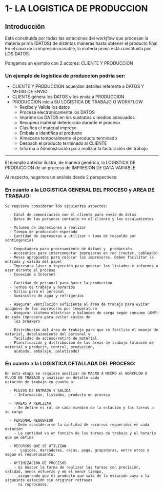 # **1- LA LOGISTICA DE PRODUCCION**

## Introducción

Está constituida por todas las estaciones del <em>workflow</em> que procesan la materia prima (DATOS) 
de distintas maneras hasta obtener el producto final. En el caso de la impresión variable, la materia 
prima está constituida por LOS DATOS.  

Pongamos un ejemplo con 2 actores: CLIENTE Y PRODUCCION

### Un ejemplo de logistica de produccion podria ser:

  - CLIENTE Y PRODUCCION acuerdan detalles referente a DATOS Y MEDIO DE ENVIO
  - CLIENTE genera los DATOS y los envia a PRODUCCION
  - PRODUCCION inicia SU LOGISTICA DE TRABAJO O WORKFLOW
    - Recibe y Valida los datos
    - Procesa electrónicamente los DATOS
    - Imprime los DATOS en los sustratos o medios adecuados
    - Recupera material deteriorado durante el proceso    
    - Clasifica el material impreso
    - Embala e identifica el producto
    - Almacena temporalmente el producto terminado
    - Despach el producto terminado al CLIENTE
    - Informa a Administración para realizar la facturación del trabajo

<hr>

El ejemplo anterior ilustra, de manera genérica, la LOGISTICA DE PRODUCCION de un proceso de 
IMPRESION DE DATA VARIABLE.

Al respecto, hagamos un análisis desde 2 perspectivas:

  ### En cuanto a la LOGISTICA GENERAL DEL PROCESO y AREA DE TRABAJO:

    Se requiere considerar los siguientes aspectos:
    
      - Canal de comunicación con el cliente para envío de datos
      - Datos de las personas contacto en el cliente y los escalamientos
            
      - Volumen de impresiones a realizar
      - Tiempo de producción esperado            
      - Cantidad de impresoras a utilizar + (una de respaldo por contingencia)

      - Computadora para procesamiento de dataos y  producción
      - Accesorios para interconectar impresoras en red (router, cableado)
      - Mesas apropiadas para colocar las impresoras. Deben facilitar la entrada y salida del papel     
      - Impresora láser ó inyección para generar los listados e informes a usar durante el proceso
      - Conexión a Internet
      
      - Cantidad de personal para hacer la producción
      - Turnos de trabajo y horarios
      - Sillas para el personal
      - Suministro de agua y refrigerios
      
      - Asegurar ventilación suficiente al área de trabajo para evitar apagones de las impresoras por temperatura
      - Asegurar sistema eléctrico y balanceo de carga según consumo (AMP) de cada impresora para evitar caidas de 
        los breakers
  
      - Distribución del área de trabajo para que se facilite el manejo de material, desplazamiento del personal y 
        facilidad de acceso/retiro de material.
      - Planificación y distribución de las áreas de trabajo (almacén de material a producir, control, producción, 
        acabado, embalaje, paletizado) 
      
  ### En cuanto a la LOGISTICA DETALLADA DEL PROCESO:

    En esta etapa se requiere analizar de MACRO A MICRO el WORKFLOW O FLUJO DE TRABAJO y analizar en detalle cada 
    estación de trabajo en cuanto a:

      - FLUJOS DE ENTRADA Y SALIDA
        - Información, listados, producto en proceso 

      - TAREAS A REALIZAR
        - Se define el rol de cada miembro de la estación y las tareas a su cargo

      - PERSONAL REQUERIDO
        - Debe considerarse la cantidad de recursos requeridos en cada estación
        - La cantidad va en función de los turnos de trabajo y el horario que se defina

      - RECURSOS QUE SE UTILIZAN
        -  Lapices, marcadores, cajas, pega, grapadoras, entre otros y según el requerimiento.

      - OPTIMIZACION DE PROCESOS
        - Es buscar la forma de realizar las tareas con precisión, calidad, menos esfuerzo y en el menor tiempo, 
          asegurando que el producto que sale de la estación vaya a la sigueinte estación sin originar retrasos 
          ni reprocesos. 

